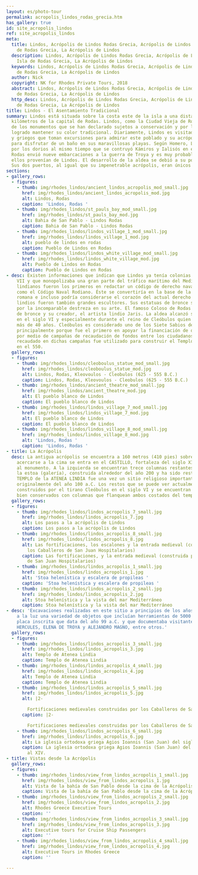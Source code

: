 ```yaml
---
layout: es/photo-tour
permalink: acropolis_lindos_rodas_grecia.htm
has_gallery: true
id: site_acropolis_lindos
ref: site_acropolis_lindos
meta:
  title: Lindos, Acrópolis de Lindos Rodas Grecia, Acrópolis de Lindos en la Isla
    de Rodas Grecia, La Acrópolis de Lindos
  description: Lindos, Acrópolis de Lindos Rodas Grecia, Acrópolis de Lindos en la
    Isla de Rodas Grecia, La Acrópolis de Lindos
  keywords: Lindos, Acrópolis de Lindos Rodas Grecia, Acrópolis de Lindos en la Isla
    de Rodas Grecia, La Acrópolis de Lindos
  author: Nick
  copyright: NK for Rhodes Private Tours, 2018
  abstract: Lindos, Acrópolis de Lindos Rodas Grecia, Acrópolis de Lindos en la Isla
    de Rodas Grecia, La Acrópolis de Lindos
  http_desc: Lindos, Acrópolis de Lindos Rodas Grecia, Acrópolis de Lindos en la Isla
    de Rodas Grecia, La Acrópolis de Lindos
title: Lindos - El Asentamiento Tradicional
summary: Lindos está situada sobre la costa este de la isla a una distancia de 50
  kilómetros de la capital de Rodas. Lindos, como la Ciudad Vieja de Rodas, es uno
  de los monumentos que se han declarado sujetos a conservación y por lo tanto ha
  logrado mantener su color tradicional. Diariamente, Lindos es visitada por extranjeros
  y griegos que toman excursiones para admirar este poblado y su acrópolis así como
  para disfrutar de un baño en sus maravillosas playas. Según Homero, Lindos fue construida
  por los dorios al mismo tiempo que se contruyó Kámiros y Ialisós en el siglo XII
  Rodas envió nueve embarcaciones a la guerra de Troya y es muy probable que todos
  ellos provenían de Lindos. El desarrollo de la aldea se debió a su poder naval.
  Sus dos puertos, al igual que su impenetrable acrópolis, eran únicos en Rodas.
sections:
- gallery_rows:
  - figures:
    - thumb: img/rhodes_lindos/ancient_lindos_acropolis_mod_small.jpg
      href: img/rhodes_lindos/ancient_lindos_acropolis_mod.jpg
      alt: Lindos, Rodas
      caption: 'Lindos, Rodas '
    - thumb: img/rhodes_lindos/st_pauls_bay_mod_small.jpg
      href: img/rhodes_lindos/st_pauls_bay_mod.jpg
      alt: Bahia de San Pablo - Lindos Rodas
      caption: Bahia de San Pablo - Lindos Rodas
    - thumb: img/rhodes_lindos/lindos_village_1_mod_small.jpg
      href: img/rhodes_lindos/lindos_village_1_mod.jpg
      alt: pueblo de lindos en rodas
      caption: Pueblo de Lindos en Rodas
    - thumb: img/rhodes_lindos/lindos_white_village_mod_small.jpg
      href: img/rhodes_lindos/lindos_white_village_mod.jpg
      alt: Pueblo de Lindos en Rodas
      caption: Pueblo de Lindos en Rodas
- desc: Existen informaciones que indican que Lindos ya tenía colonias por el siglo
    VII y que monopolizaba una gran parte del tráfico marítimo del Mediterráneo. Los
    lindianos fueron los primeros en redactar un código de derecho naval, luego conocido
    como el Código Naval Rodiano. Éste se convertiría en la base de la justicia naval
    romana e incluso podría considerarse el corazón del actual derecho naval. Los
    lindios fueron también grandes escultores. Sus estatuas de bronce son famosas
    por la incomparable destreza en su arte. El famoso Coloso de Rodas era una estatua
    de bronce y su creador, el artista lindio Jaris. La aldea alcanzó su máximo esplendor
    en el siglo VI y especialmente durante el reino de Cleóbulos quien gobernó por
    más de 40 años. Cleóbulos es considerado uno de los Siete Sabios de la antigüedad,
    principalmente porque fue el primero en apoyar la financiación de obras públicas
    por medio de campañas de recaudación de fondos entre los ciudadanos. El dinero
    recaudado en dichas campañas fue utilizado para construir el Templo de Atenea
    en el 550.
  gallery_rows:
  - figures:
    - thumb: img/rhodes_lindos/cleoboulus_statue_mod_small.jpg
      href: img/rhodes_lindos/cleoboulus_statue_mod.jpg
      alt: Lindos, Rodas, Kleovoulos - Cleobulos (625 - 555 B.C.)
      caption: Lindos, Rodas, Kleovoulos - Cleobulos (625 - 555 B.C.)
    - thumb: img/rhodes_lindos/ancient_theatre_mod_small.jpg
      href: img/rhodes_lindos/ancient_theatre_mod.jpg
      alt: El pueblo blanco de Lindos
      caption: El pueblo blanco de Lindos
    - thumb: img/rhodes_lindos/lindos_village_7_mod_small.jpg
      href: img/rhodes_lindos/lindos_village_7_mod.jpg
      alt: El pueblo blanco de Lindos
      caption: El pueblo blanco de Lindos
    - thumb: img/rhodes_lindos/lindos_village_8_mod_small.jpg
      href: img/rhodes_lindos/lindos_village_8_mod.jpg
      alt: 'Lindos, Rodas '
      caption: 'Lindos, Rodas '
- title: La Acrópolis
  desc: La antigua acrópolis se encuentra a 160 metros (410 pies) sobre Lindos. Al
    acercarse a la cima se entra en el CASTILLO, fortaleza del siglo XIII y acceso
    al monumento. A la izquierda se encuentran trece columnas restantes que forman
    la estoa (galería), construida alrededor del año 200 y ha sido restaurada. El
    TEMPLO de la ATENEA LINDIA fue una vez un sitio religioso importante que data
    originalmente del año 100 a.C. Los restos que se puede ver actualmente fueron
    construidos por el tirano Cleóbulos en el siglo VI y se encuentran notablemente
    bien conservados con columnas que flanquean ambos costados del templo.
  gallery_rows:
  - figures:
    - thumb: img/rhodes_lindos/lindos_acropolis_7_small.jpg
      href: img/rhodes_lindos/lindos_acropolis_7.jpg
      alt: Los pasos a la acrópolis de Lindos
      caption: Los pasos a la acrópolis de Lindos
    - thumb: img/rhodes_lindos/lindos_acropolis_8_small.jpg
      href: img/rhodes_lindos/lindos_acropolis_8.jpg
      alt: Las fortificaciones, los escalones y la entrada medieval (construida por
        los Caballeros de San Juan Hospitalarios)
      caption: Las fortificaciones, y la entrada medieval (construida por los Caballeros
        de San Juan Hospitalarios)
    - thumb: img/rhodes_lindos/lindos_acropolis_1_small.jpg
      href: img/rhodes_lindos/lindos_acropolis_1.jpg
      alt: 'Stoa helenística y escalera de propileas '
      caption: 'Stoa helenística y escalera de propileas '
    - thumb: img/rhodes_lindos/lindos_acropolis_2_small.jpg
      href: img/rhodes_lindos/lindos_acropolis_2.jpg
      alt: Stoa helenística y la vista del mar Mediterráneo
      caption: Stoa helenística y la vista del mar Mediterráneo
- desc: 'Excavaciones realizadas en este sitio a principios de los años noventa trajeron
    a la luz una variedad de objetos que incluían herramientas de 5000 años y una
    placa inscrita que data del año 99 a.C. y que documentaba visitantes del templo:
    HERCULES, ELENA DE TROYA y ALEJANDRO MAGNO, entre otros.'
  gallery_rows:
  - figures:
    - thumb: img/rhodes_lindos/lindos_acropolis_3_small.jpg
      href: img/rhodes_lindos/lindos_acropolis_3.jpg
      alt: Templo de Atenea Lindia
      caption: Templo de Atenea Lindia
    - thumb: img/rhodes_lindos/lindos_acropolis_4_small.jpg
      href: img/rhodes_lindos/lindos_acropolis_4.jpg
      alt: Templo de Atenea Lindia
      caption: Templo de Atenea Lindia
    - thumb: img/rhodes_lindos/lindos_acropolis_5_small.jpg
      href: img/rhodes_lindos/lindos_acropolis_5.jpg
      alt: |2-

        Fortificaciones medievales construidas por los Caballeros de San Juan Hospitalarios
      caption: |2-

        Fortificaciones medievales construidas por los Caballeros de San Juan Hospitalarios
    - thumb: img/rhodes_lindos/lindos_acropolis_6_small.jpg
      href: img/rhodes_lindos/lindos_acropolis_6.jpg
      alt: La iglesia ortodoxa griega Agios Ioannis (San Juan) del siglo XIII al XIV.
      caption: La iglesia ortodoxa griega Agios Ioannis (San Juan) del siglo XIII
        al XIV.
- title: Vistas desde la Acrópolis
  gallery_rows:
  - figures:
    - thumb: img/rhodes_lindos/view_from_lindos_acropolis_1_small.jpg
      href: img/rhodes_lindos/view_from_lindos_acropolis_1.jpg
      alt: Vista de la bahía de San Pablo desde la cima de la Acrópolis
      caption: Vista de la bahía de San Pablo desde la cima de la Acrópolis
    - thumb: img/rhodes_lindos/view_from_lindos_acropolis_2_small.jpg
      href: img/rhodes_lindos/view_from_lindos_acropolis_2.jpg
      alt: Rhodes Greece Executive Tours
      caption: ''
    - thumb: img/rhodes_lindos/view_from_lindos_acropolis_3_small.jpg
      href: img/rhodes_lindos/view_from_lindos_acropolis_3.jpg
      alt: Executive tours for Cruise Ship Passengers
      caption: ''
    - thumb: img/rhodes_lindos/view_from_lindos_acropolis_4_small.jpg
      href: img/rhodes_lindos/view_from_lindos_acropolis_4.jpg
      alt: Executive Tours in Rhodes Greece
      caption: ''

---
```

